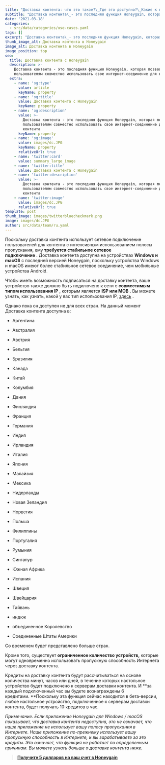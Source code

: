 ```yaml
---
title: "Доставка контента: что это такое?\_Где это доступно?\_Какие к нему требования?\_Сколько это стоит?"
subtitle: "Доставка контента\_- это последняя функция Honeygain, которая позволяет пользователям совместно использовать свое интернет-соединение для контента с интенсивным использованием полосы пропускания, такого как изображения, видео, аудио, тяжелые веб-сайты, IPTV, VoIP и т. Д."
date: '2021-03-18'
categories:
  - src/data/categories/use-cases.yaml
tags: []
excerpt: "Доставка контента\_- это последняя функция Honeygain, которая позволяет пользователям совместно использовать свое интернет-соединение для контента с интенсивным использованием полосы пропускания, такого как изображения, видео, аудио, тяжелые веб-сайты, IPTV, VoIP и т. д."
thumb_image_alt: Доставка контента в Honeygain
image_alt: Доставка контента в Honeygain
image_position: top
seo:
  title: Доставка контента с Honeygain
  description: >-
    Доставка контента - это последняя функция Honeygain, которая позволяет
    пользователям совместно использовать свое интернет-соединение для контента
  extra:
    - name: 'og:type'
      value: article
      keyName: property
    - name: 'og:title'
      value: Доставка контента с Honeygain
      keyName: property
    - name: 'og:description'
      value: >-
        Доставка контента - это последняя функция Honeygain, которая позволяет
        пользователям совместно использовать свое интернет-соединение для
        контента
      keyName: property
    - name: 'og:image'
      value: images/dc.JPG
      keyName: property
      relativeUrl: true
    - name: 'twitter:card'
      value: summary_large_image
    - name: 'twitter:title'
      value: Доставка контента с Honeygain
    - name: 'twitter:description'
      value: >-
        Доставка контента - это последняя функция Honeygain, которая позволяет
        пользователям совместно использовать свое интернет-соединение для
        контента
    - name: 'twitter:image'
      value: images/dc.JPG
      relativeUrl: true
template: post
thumb_image: images/twitterbluecheckmark.png
image: images/dc.JPG
author: src/data/team/ru.yaml
---
```

Поскольку доставка контента использует сетевое подключение пользователей для контента с интенсивным использованием полосы пропускания, ему **требуется стабильное сетевое подключение** . Доставка контента доступна на устройствах **Windows и macOS** с последней версией Honeygain, поскольку устройства Windows и macOS имеют более стабильное сетевое соединение, чем мобильные устройства Android.

Чтобы иметь возможность подписаться на доставку контента, ваше устройство также должно быть подключено к сети с **совместимым типом использования IP** , которым является **ISP или MOB** . Вы можете узнать, как узнать, какой у вас тип использования IP, [здесь](https://2ijyyvoydj4m5llkzz4hxz6efm--honeygain-zendesk-com.translate.goog/hc/en-us/articles/360011078760-Error-Unusable-network) .

Однако пока он доступен не для всех стран. На данный момент Доставка контента доступна в:

*   Аргентина

*   Австралия

*   Австрия

*   Бельгия

*   Бразилия

*   Канада

*   Китай

*   Колумбия

*   Дания

*   Финляндия

*   Франция

*   Германия

*   Индия

*   Ирландия

*   Италия

*   Япония

*   Малайзия

*   Мексика

*   Нидерланды

*   Новая Зеландия

*   Норвегия

*   Польша

*   Филиппины

*   Португалия

*   Румыния

*   Сингапур

*   Южная Африка

*   Испания

*   Швеция

*   Швейцария

*   Тайвань

*   индюк

*   объединенное Королевство

*   Соединенные Штаты Америки

Со временем будет представлено больше стран.

Кроме того, существует **ограниченное количество устройств,** которые могут одновременно использовать пропускную способность Интернета через доставку контента.

Кредиты на доставку контента будут рассчитываться на основе количества минут, часов или дней, в течение которых настольное устройство будет подключено к серверам доставки контента. И \*\*за каждый подключенный час вы будете вознаграждены 6 кредитами. \*\*Поскольку эта функция сейчас находится в бета-версии, любое настольное устройство, подключенное к серверам доставки контента, будет получать 10 кредитов в час.

*Примечание. Если приложение Honeygain для Windows / macOS показывает, что доставка контента недоступна, это не означает, что наше приложение не использует вашу полосу пропускания в Интернете. Наше приложение по-прежнему использует вашу пропускную способность в Интернете, и вы зарабатываете за это кредиты. Это означает, что функция не работает по определенным причинам. Вы можете узнать больше о доставке контента ниже.*

> [**Получите 5 долларов на ваш счет в Honeygain**](https://translate.google.com/website?sl=auto\&tl=ru\&u=http://bit.ly/3bvbbwy)

